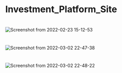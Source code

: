 # Investment_Platform_Site
#
![Screenshot from 2022-02-23 15-12-53](https://user-images.githubusercontent.com/85533348/163676203-d15f2f30-37cd-4183-a3ba-ee12bdb8f48d.png)
#
![Screenshot from 2022-03-02 22-47-38](https://user-images.githubusercontent.com/85533348/163676206-3de9256e-7181-4b82-8ab5-c8379a5b70ff.png)
#
![Screenshot from 2022-03-02 22-48-22](https://user-images.githubusercontent.com/85533348/163676208-c80cb167-59d4-4437-af6a-dc9c0ab8d14f.png)
